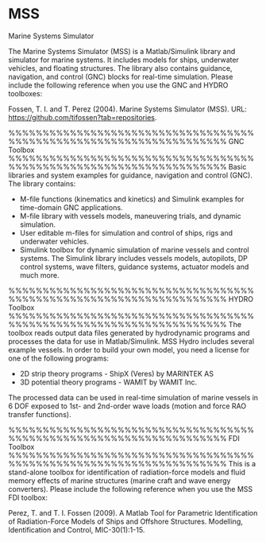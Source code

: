# MSS
Marine Systems Simulator

The Marine Systems Simulator (MSS) is a Matlab/Simulink library and simulator for marine systems. It includes models for ships, underwater vehicles, and floating structures. The library also contains guidance, navigation, and control (GNC) blocks for real-time simulation. Please include the following reference when you use the GNC and HYDRO toolboxes:

Fossen, T. I. and T. Perez (2004). Marine Systems Simulator (MSS).
URL: https://github.com/tifossen?tab=repositories.

%%%%%%%%%%%%%%%%%%%%%%%%%%%%%%%%%%%%%%%%%%%%%%%%%%%%%%%%%%%%%%%%%%%%
GNC Toolbox
%%%%%%%%%%%%%%%%%%%%%%%%%%%%%%%%%%%%%%%%%%%%%%%%%%%%%%%%%%%%%%%%%%%%
Basic libraries and system examples for guidance, navigation and control (GNC). The library contains:

- M-file functions (kinematics and kinetics) and Simulink examples for time-domain GNC applications.
- M-file library with vessels models, maneuvering trials, and dynamic simulation.
- User editable m-files for simulation and control of ships, rigs and underwater vehicles.
- Simulink toolbox for dynamic simulation of marine vessels and control systems. The Simulink library includes vessels models, autopilots, DP control systems, wave filters, guidance systems, actuator models and much more.

%%%%%%%%%%%%%%%%%%%%%%%%%%%%%%%%%%%%%%%%%%%%%%%%%%%%%%%%%%%%%%%%%%%%
HYDRO Toolbox
%%%%%%%%%%%%%%%%%%%%%%%%%%%%%%%%%%%%%%%%%%%%%%%%%%%%%%%%%%%%%%%%%%%%
The toolbox reads output data files generated by hydrodynamic programs and processes the data for use in Matlab/Simulink. MSS Hydro includes several example vessels. In order to build your own model, you need a license for one of the following programs:

- 2D strip theory programs - ShipX (Veres) by MARINTEK AS
- 3D potential theory programs - WAMIT by WAMIT Inc.

The processed data can be used in real-time simulation of marine vessels in 6 DOF exposed to 1st- and 2nd-order wave loads (motion and force RAO transfer functions).

%%%%%%%%%%%%%%%%%%%%%%%%%%%%%%%%%%%%%%%%%%%%%%%%%%%%%%%%%%%%%%%%%%%%
FDI Toolbox
%%%%%%%%%%%%%%%%%%%%%%%%%%%%%%%%%%%%%%%%%%%%%%%%%%%%%%%%%%%%%%%%%%%%
This is a stand-alone toolbox for identification of radiation-force models and fluid memory effects of marine structures (marine craft and wave energy converters). Please include the following reference when you use the MSS FDI toolbox:

Perez, T. and T. I. Fossen (2009). A Matlab Tool for Parametric Identification of Radiation-Force Models of Ships and Offshore Structures. Modelling, Identification and Control, MIC-30(1):1-15.
